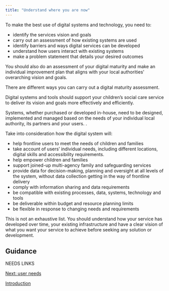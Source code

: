 ```yaml
---
title: "Understand where you are now"
---
```


To make the best use of digital systems and technology, you need to:

* identify the services vision and goals
* carry out an assessment of how existing systems are used
* identify barriers and ways digital services can be developed 
* understand how users interact with existing systems 
* make a problem statement that details your desired outcomes

You should also do an assessment of your digital maturity and make an individual improvement plan that aligns with  your  local authorities' overarching vision and goals. 

There are different ways you can carry out a digital maturity assessment.

Digital systems and tools should support your children’s social care service to deliver its vision and goals more effectively and efficiently.  

Systems, whether purchased or developed in-house, need to be designed, implemented and managed based on the needs of your individual local authority, its partners and  your users. . 

Take into consideration how the digital system will:

* help frontline users to meet the needs of children and families
* take account of users’ individual needs, including  different locations, digital skills and accessibility requirements.
* help empower children and families 
* support joined-up multi-agency family and safeguarding services
* provide data for decision-making, planning and oversight at all levels of the system, without data collection getting in the way of frontline delivery 
* comply with information sharing and data requirements 
* be compatible with existing processes, data, systems, technology and tools
* be deliverable within budget and resource planning limits
* be flexible in response to changing needs and requirements 

This is not an exhaustive list. You should understand how your service has developed over time, your existing infrastructure and have a clear vision of what you want your service to achieve before seeking any solution or development.

## Guidance

NEEDS LINKS


[Next: user needs](/principle-2)

[Introduction](/index)
